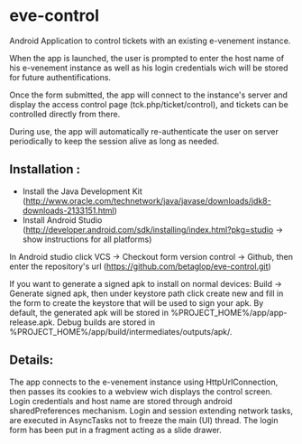 eve-control
============

Android Application to control tickets with an existing e-venement instance.

When the app is launched, the user is prompted to enter the host name of his e-venement instance as well as his login credentials wich will be stored for future authentifications.

Once the form submitted, the app will connect to the instance's server and display the access control page (tck.php/ticket/control), and tickets can be controlled directly from there.

During use, the app will automatically re-authenticate the user on server periodically to keep the session alive as long as needed.

Installation :
--------------

- Install the Java Development Kit (http://www.oracle.com/technetwork/java/javase/downloads/jdk8-downloads-2133151.html)
- Install Android Studio (http://developer.android.com/sdk/installing/index.html?pkg=studio -> show instructions for all platforms)

In Android studio click VCS → Checkout form version control → Github, then enter the repository's url (https://github.com/betaglop/eve-control.git)

If you want to generate a signed apk to install on normal devices: Build → Generate signed apk, then under keystore path click create new and fill in the form to create the keystore that will be used to sign your apk.
By default, the generated apk will be stored in %PROJECT_HOME%/app/app-release.apk.
Debug builds are stored in %PROJECT_HOME%/app/build/intermediates/outputs/apk/.

Details:
--------

The app connects to the e-venement instance using HttpUrlConnection, then passes its cookies to a webview wich displays the control screen.
Login credentials and host name are stored through android sharedPreferences mechanism.
Login and session extending network tasks, are executed in AsyncTasks not to freeze the main (UI) thread.
The login form has been put in a fragment acting as a slide drawer.
